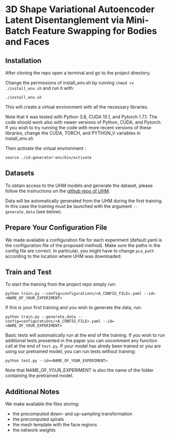 # 3D Shape Variational Autoencoder Latent Disentanglement via Mini-Batch Feature Swapping for Bodies and Faces

## Installation

After cloning the repo open a terminal and go to the project directory. 

Change the permissions of install_env.sh by running `chmod +x ./install_env.sh` 
and run it with:
```shell script
./install_env.sh
```
This will create a virtual environment with all the necessary libraries.

Note that it was tested with Python 3.8, CUDA 10.1, and Pytorch 1.7.1. The code 
should work also with newer versions of  Python, CUDA, and Pytorch. If you wish 
to try running the code with more recent versions of these libraries, change the 
CUDA, TORCH, and PYTHON_V variables in install_env.sh

Then activate the virtual environment :
```shell script
source ./id-generator-env/bin/activate
```


## Datasets

To obtain access to the UHM models and generate the dataset, please follow the 
instructions on the 
[github repo of UHM](https://github.com/steliosploumpis/Universal_Head_3DMM).

 Data will be automatically generated from the UHM during the first training. 
 In this case the training must be launched with the argument `--generate_data` 
 (see below).
 
 ## Prepare Your Configuration File
 
 We made available a configuration file for each experiment (default.yaml is 
 the configuration file of the proposed method). Make sure 
 the paths in the config file are correct. In particular, you might have to 
 change `pca_path` according to the location where UHM was downloaded.
 
 ## Train and Test
 
 To start the training from the project repo simply run:
 ```shell script
python train.py --config=configurations/<A_CONFIG_FILE>.yaml --id=<NAME_OF_YOUR_EXPERIMENT>
```

If this is your first training and you wish to generate the data, run:
```shell script
python train.py --generate_data --config=configurations/<A_CONFIG_FILE>.yaml --id=<NAME_OF_YOUR_EXPERIMENT>
``` 

Basic tests will automatically run at the end of the training. If you wish to 
run additional tests presented in the paper you can uncomment any function call 
at the end of `test.py`. If your model has alredy been trained or you are using 
our pretrained model, you can run tests without training:
```shell script
python test.py --id=<NAME_OF_YOUR_EXPERIMENT>
```
Note that NAME_OF_YOUR_EXPERIMENT is also the name of the folder containing the
pretrained model.

## Additional Notes
We make available the files storing:
 - the precomputed down- and up-sampling transformation
 - the precomputed spirals
 - the mesh template with the face regions
 - the network weights